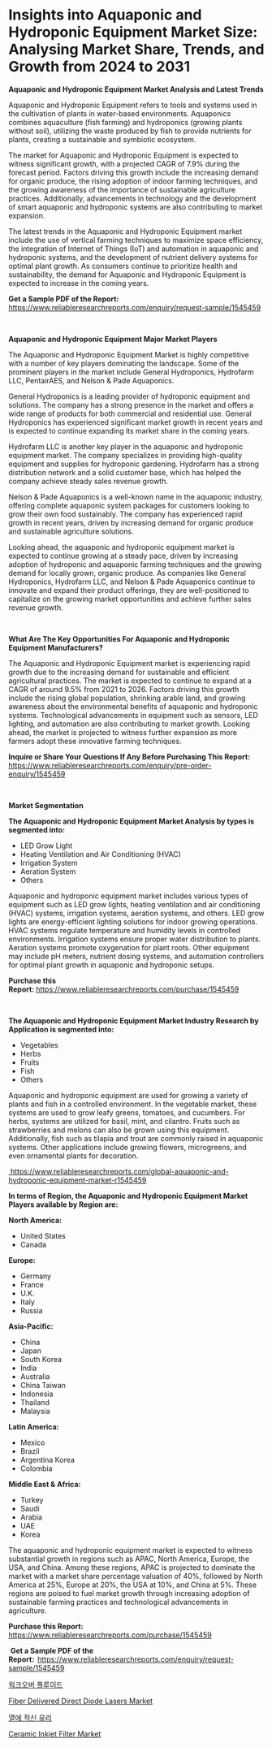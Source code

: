 <p><h1>Insights into Aquaponic and Hydroponic Equipment Market Size: Analysing Market Share, Trends, and Growth from 2024 to 2031</h1></p><p><strong>Aquaponic and Hydroponic Equipment Market Analysis and Latest Trends</strong></p>
<p><p>Aquaponic and Hydroponic Equipment refers to tools and systems used in the cultivation of plants in water-based environments. Aquaponics combines aquaculture (fish farming) and hydroponics (growing plants without soil), utilizing the waste produced by fish to provide nutrients for plants, creating a sustainable and symbiotic ecosystem.</p><p>The market for Aquaponic and Hydroponic Equipment is expected to witness significant growth, with a projected CAGR of 7.9% during the forecast period. Factors driving this growth include the increasing demand for organic produce, the rising adoption of indoor farming techniques, and the growing awareness of the importance of sustainable agriculture practices. Additionally, advancements in technology and the development of smart aquaponic and hydroponic systems are also contributing to market expansion.</p><p>The latest trends in the Aquaponic and Hydroponic Equipment market include the use of vertical farming techniques to maximize space efficiency, the integration of Internet of Things (IoT) and automation in aquaponic and hydroponic systems, and the development of nutrient delivery systems for optimal plant growth. As consumers continue to prioritize health and sustainability, the demand for Aquaponic and Hydroponic Equipment is expected to increase in the coming years.</p></p>
<p><strong>Get a Sample PDF of the Report:&nbsp;</strong> <a href="https://www.reliableresearchreports.com/enquiry/request-sample/1545459">https://www.reliableresearchreports.com/enquiry/request-sample/1545459</a></p>
<p>&nbsp;</p>
<p><strong>Aquaponic and Hydroponic Equipment Major Market Players</strong></p>
<p><p>The Aquaponic and Hydroponic Equipment Market is highly competitive with a number of key players dominating the landscape. Some of the prominent players in the market include General Hydroponics, Hydrofarm LLC, PentairAES, and Nelson & Pade Aquaponics.</p><p>General Hydroponics is a leading provider of hydroponic equipment and solutions. The company has a strong presence in the market and offers a wide range of products for both commercial and residential use. General Hydroponics has experienced significant market growth in recent years and is expected to continue expanding its market share in the coming years.</p><p>Hydrofarm LLC is another key player in the aquaponic and hydroponic equipment market. The company specializes in providing high-quality equipment and supplies for hydroponic gardening. Hydrofarm has a strong distribution network and a solid customer base, which has helped the company achieve steady sales revenue growth.</p><p>Nelson & Pade Aquaponics is a well-known name in the aquaponic industry, offering complete aquaponic system packages for customers looking to grow their own food sustainably. The company has experienced rapid growth in recent years, driven by increasing demand for organic produce and sustainable agriculture solutions.</p><p>Looking ahead, the aquaponic and hydroponic equipment market is expected to continue growing at a steady pace, driven by increasing adoption of hydroponic and aquaponic farming techniques and the growing demand for locally grown, organic produce. As companies like General Hydroponics, Hydrofarm LLC, and Nelson & Pade Aquaponics continue to innovate and expand their product offerings, they are well-positioned to capitalize on the growing market opportunities and achieve further sales revenue growth.</p></p>
<p>&nbsp;</p>
<p><strong>What Are The Key Opportunities For Aquaponic and Hydroponic Equipment Manufacturers?</strong></p>
<p><p>The Aquaponic and Hydroponic Equipment market is experiencing rapid growth due to the increasing demand for sustainable and efficient agricultural practices. The market is expected to continue to expand at a CAGR of around 9.5% from 2021 to 2026. Factors driving this growth include the rising global population, shrinking arable land, and growing awareness about the environmental benefits of aquaponic and hydroponic systems. Technological advancements in equipment such as sensors, LED lighting, and automation are also contributing to market growth. Looking ahead, the market is projected to witness further expansion as more farmers adopt these innovative farming techniques.</p></p>
<p><strong>Inquire or Share Your Questions If Any Before Purchasing This Report:</strong> <a href="https://www.reliableresearchreports.com/enquiry/pre-order-enquiry/1545459">https://www.reliableresearchreports.com/enquiry/pre-order-enquiry/1545459</a></p>
<p>&nbsp;</p>
<p><strong>Market Segmentation</strong></p>
<p><strong>The Aquaponic and Hydroponic Equipment Market Analysis by types is segmented into:</strong></p>
<p><ul><li>LED Grow Light</li><li>Heating Ventilation and Air Conditioning (HVAC)</li><li>Irrigation System</li><li>Aeration System</li><li>Others</li></ul></p>
<p><p>Aquaponic and hydroponic equipment market includes various types of equipment such as LED grow lights, heating ventilation and air conditioning (HVAC) systems, irrigation systems, aeration systems, and others. LED grow lights are energy-efficient lighting solutions for indoor growing operations. HVAC systems regulate temperature and humidity levels in controlled environments. Irrigation systems ensure proper water distribution to plants. Aeration systems promote oxygenation for plant roots. Other equipment may include pH meters, nutrient dosing systems, and automation controllers for optimal plant growth in aquaponic and hydroponic setups.</p></p>
<p><strong>Purchase this Report:&nbsp;</strong><a href="https://www.reliableresearchreports.com/purchase/1545459">https://www.reliableresearchreports.com/purchase/1545459</a></p>
<p>&nbsp;</p>
<p><strong>The Aquaponic and Hydroponic Equipment Market Industry Research by Application is segmented into:</strong></p>
<p><ul><li>Vegetables</li><li>Herbs</li><li>Fruits</li><li>Fish</li><li>Others</li></ul></p>
<p><p>Aquaponic and hydroponic equipment are used for growing a variety of plants and fish in a controlled environment. In the vegetable market, these systems are used to grow leafy greens, tomatoes, and cucumbers. For herbs, systems are utilized for basil, mint, and cilantro. Fruits such as strawberries and melons can also be grown using this equipment. Additionally, fish such as tilapia and trout are commonly raised in aquaponic systems. Other applications include growing flowers, microgreens, and even ornamental plants for decoration.</p></p>
<p><a href="https://www.reliableresearchreports.com/global-aquaponic-and-hydroponic-equipment-market-r1545459">&nbsp;https://www.reliableresearchreports.com/global-aquaponic-and-hydroponic-equipment-market-r1545459</a></p>
<p><strong>In terms of Region, the Aquaponic and Hydroponic Equipment Market Players available by Region are:</strong></p>
<p>
    <p> <strong> North America: </strong>
        <ul>
            <li>United States</li>
            <li>Canada</li>
        </ul>
        </p> 
    <p> <strong> Europe: </strong>
        <ul>
            <li>Germany</li>
            <li>France</li>
            <li>U.K.</li>
            <li>Italy</li>
            <li>Russia</li>
        </ul>
        </p> 
    <p> <strong> Asia-Pacific: </strong>
        <ul>
            <li>China</li>
            <li>Japan</li>
            <li>South Korea</li>
            <li>India</li>
            <li>Australia</li>
            <li>China Taiwan</li>
            <li>Indonesia</li>
            <li>Thailand</li>
            <li>Malaysia</li>
        </ul>
        </p> 
    <p> <strong> Latin America: </strong>
        <ul>
            <li>Mexico</li>
            <li>Brazil</li>
            <li>Argentina Korea</li>
            <li>Colombia</li>
        </ul>
        </p> 
    <p> <strong> Middle East & Africa: </strong>
        <ul>
            <li>Turkey</li>
            <li>Saudi</li>
            <li>Arabia</li>
            <li>UAE</li>
            <li>Korea</li>
        </ul>
    </p>
    </p>
<p><p>The aquaponic and hydroponic equipment market is expected to witness substantial growth in regions such as APAC, North America, Europe, the USA, and China. Among these regions, APAC is projected to dominate the market with a market share percentage valuation of 40%, followed by North America at 25%, Europe at 20%, the USA at 10%, and China at 5%. These regions are poised to fuel market growth through increasing adoption of sustainable farming practices and technological advancements in agriculture.</p></p>
<p><strong>Purchase this Report: </strong><a href="https://www.reliableresearchreports.com/purchase/1545459">https://www.reliableresearchreports.com/purchase/1545459</a></p>
<p>&nbsp;<strong>Get a Sample PDF of the Report:&nbsp;&nbsp;</strong><a href="https://www.reliableresearchreports.com/enquiry/request-sample/1545459">https://www.reliableresearchreports.com/enquiry/request-sample/1545459</a></p>
<p><strong></strong></p>
<p><p><a href="https://github.com/vs019sa3m8x/Market-Research-Report-List-1/blob/main/482675936650.md">워크오버 플루이드</a></p><p><a href="https://github.com/kosella/Market-Research-Report-List-3/blob/main/fiber-delivered-direct-diode-lasers-market.md">Fiber Delivered Direct Diode Lasers Market</a></p><p><a href="https://github.com/lzrvbyqzftro57/Market-Research-Report-List-1/blob/main/641421436649.md">열에 적신 유리</a></p><p><a href="https://github.com/kufem1/Market-Research-Report-List-2/blob/main/ceramic-inkjet-filter-market.md">Ceramic Inkjet Filter Market</a></p></p>